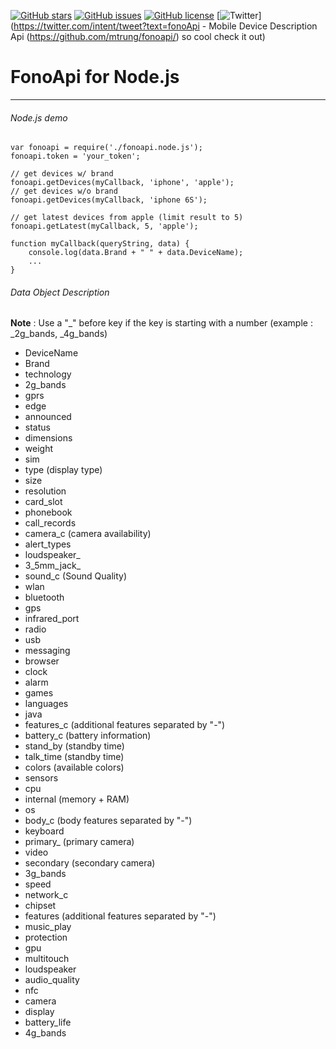 [![GitHub stars](https://img.shields.io/github/stars/mtrung/fonoapi.svg)](https://github.com/mtrung/fonoapi/stargazers)
[![GitHub issues](https://img.shields.io/github/issues/mtrung/fonoapi.svg)](https://github.com/mtrung/fonoapi/issues)
[![GitHub license](https://img.shields.io/badge/license-MIT-blue.svg)](https://raw.githubusercontent.com/mtrung/fonoapi/master/LICENSE)
[![Twitter](https://img.shields.io/twitter/url/https/github.com/mtrung/fonoapi/.svg?style=social)](https://twitter.com/intent/tweet?text=fonoApi - Mobile Device Description Api (https://github.com/mtrung/fonoapi/) so cool check it out)

# FonoApi for Node.js

------
###### Node.js demo
```
var fonoapi = require('./fonoapi.node.js');
fonoapi.token = 'your_token';

// get devices w/ brand
fonoapi.getDevices(myCallback, 'iphone', 'apple');
// get devices w/o brand
fonoapi.getDevices(myCallback, 'iphone 6S');

// get latest devices from apple (limit result to 5)
fonoapi.getLatest(myCallback, 5, 'apple');

function myCallback(queryString, data) {
    console.log(data.Brand + " " + data.DeviceName);
    ...
}
```

###### Data Object Description

**Note** : Use a "_" before key if the key is starting with a number (example : _2g_bands, _4g_bands)

- DeviceName
- Brand
- technology
- 2g_bands
- gprs
- edge
- announced
- status
- dimensions
- weight
- sim
- type (display type)
- size
- resolution
- card_slot
- phonebook
- call_records
- camera_c (camera availability)
- alert_types
- loudspeaker_
- 3_5mm_jack_
- sound_c (Sound Quality)
- wlan
- bluetooth
- gps
- infrared_port
- radio
- usb
- messaging
- browser
- clock
- alarm
- games
- languages
- java
- features_c (additional features separated by "-")
- battery_c (battery information)
- stand_by (standby time)
- talk_time (standby time)
- colors (available colors)
- sensors
- cpu
- internal (memory + RAM)
- os
- body_c (body features separated by "-")
- keyboard
- primary_ (primary camera)
- video
- secondary (secondary camera)
- 3g_bands
- speed
- network_c
- chipset
- features  (additional features separated by "-")
- music_play
- protection
- gpu
- multitouch
- loudspeaker
- audio_quality
- nfc
- camera
- display
- battery_life
- 4g_bands
